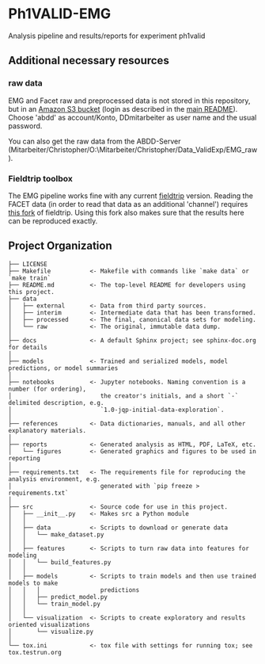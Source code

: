# Ph1VALID-EMG

Analysis pipeline and results/reports for experiment ph1valid





## Additional necessary resources

### raw data

EMG and Facet raw and preprocessed data is not stored in this repository, but in an [Amazon S3 bucket](https://console.aws.amazon.com/s3/home?bucket=ph1valid&prefix=data&region=eu-central-1) (login as described in the [main README](../README.md)). Choose 'abdd' as account/Konto, DDmitarbeiter as user name and the usual password.

You can also get the raw data from the ABDD-Server (Mitarbeiter/Christopher/O:\Mitarbeiter/Christopher/Data_ValidExp/EMG\_raw).

### Fieldtrip toolbox

The EMG pipeline works fine with any current [fieldtrip](http://www.fieldtriptoolbox.org/) version. Reading the FACET data (in order to read that data as an additional 'channel') requires [this fork](https://github.com/foucl/fieldtrip) of fieldtrip. Using this fork also makes sure that the results here can be reproduced exactly.

## Project Organization

    ├── LICENSE
    ├── Makefile           <- Makefile with commands like `make data` or `make train`
    ├── README.md          <- The top-level README for developers using this project.
    ├── data
    │   ├── external       <- Data from third party sources.
    │   ├── interim        <- Intermediate data that has been transformed.
    │   ├── processed      <- The final, canonical data sets for modeling.
    │   └── raw            <- The original, immutable data dump.
    │
    ├── docs               <- A default Sphinx project; see sphinx-doc.org for details
    │
    ├── models             <- Trained and serialized models, model predictions, or model summaries
    │
    ├── notebooks          <- Jupyter notebooks. Naming convention is a number (for ordering),
    │                         the creator's initials, and a short `-` delimited description, e.g.
    │                         `1.0-jqp-initial-data-exploration`.
    │
    ├── references         <- Data dictionaries, manuals, and all other explanatory materials.
    │
    ├── reports            <- Generated analysis as HTML, PDF, LaTeX, etc.
    │   └── figures        <- Generated graphics and figures to be used in reporting
    │
    ├── requirements.txt   <- The requirements file for reproducing the analysis environment, e.g.
    │                         generated with `pip freeze > requirements.txt`
    │
    ├── src                <- Source code for use in this project.
    │   ├── __init__.py    <- Makes src a Python module
    │   │
    │   ├── data           <- Scripts to download or generate data
    │   │   └── make_dataset.py
    │   │
    │   ├── features       <- Scripts to turn raw data into features for modeling
    │   │   └── build_features.py
    │   │
    │   ├── models         <- Scripts to train models and then use trained models to make
    │   │   │                 predictions
    │   │   ├── predict_model.py
    │   │   └── train_model.py
    │   │
    │   └── visualization  <- Scripts to create exploratory and results oriented visualizations
    │       └── visualize.py
    │
    └── tox.ini            <- tox file with settings for running tox; see tox.testrun.org
